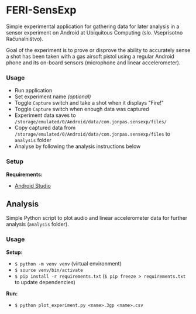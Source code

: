 # FERI-SensExp

Simple experimental application for gathering data for later analysis in a sensor experiment on Android at Ubiquitous Computing (slo. Vseprisotno Računalništvo).

Goal of the experiment is to prove or disprove the ability to accurately sense a shot has been taken with a gas airsoft pistol using a regular Android phone and its on-board sensors (microphone and linear accelerometer).

### Usage

- Run application
- Set experiment name _(optional)_
- Toggle `Capture` switch and take a shot when it displays "Fire!"
- Toggle `Capture` switch when enough data was captured
- Experiment data saves to `/storage/emulated/0/Android/data/com.jonpas.sensexp/files/`
- Copy captured data from `/storage/emulated/0/Android/data/com.jonpas.sensexp/files` to `analysis` folder
- Analyse by following the analysis instructions below

### Setup

**Requirements:**
- [Android Studio](https://developer.android.com/studio)


## Analysis

Simple Python script to plot audio and linear accelerometer data for further analysis (`analysis` folder).

### Usage

**Setup:**

- `$ python -m venv venv` (virtual environment)
- `$ source venv/bin/activate`
- `$ pip install -r requirements.txt` (`$ pip freeze > requirements.txt` to update dependencies)

**Run:**
- `$ python plot_experiment.py <name>.3gp <name>.csv`

